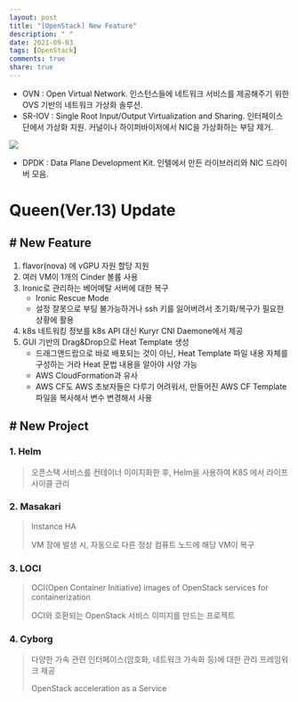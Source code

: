 ```yaml
---
layout: post
title: "[OpenStack] New Feature"
description: " "
date: 2021-09-03
tags: [OpenStack]
comments: true
share: true
---
```



- OVN : Open Virtual Network. 인스턴스들에 네트워크 서비스를 제공해주기 위한 OVS 기반의 네트워크 가상화 솔루션.
- SR-IOV : Single Root Input/Output Virtualization and Sharing. 인터페이스 단에서 가상화 지원. 커널이나 하이퍼바이저에서 NIC을 가상화하는  부담 제거. 

![](https://github.com/dh77hd/Note/blob/master/83_OpenStack/image/1.PNG?raw=true)

- DPDK : Data Plane Development Kit. 인텔에서 만든 라이브러리와 NIC 드라이버 모음. 



# Queen(Ver.13) Update

## # New Feature

1. flavor(nova) 에 vGPU 자원 할당 지원
2. 여러 VM이 1개의 Cinder 볼륨 사용
3. Ironic로 관리하는 베어메탈 서버에 대한 복구
   - Ironic Rescue Mode
   - 설정 잘못으로 부팅 불가능하거나 ssh 키를 잃어버려서 초기화/복구가 필요한 상황에 활용
4. k8s 네트워킹 정보를 k8s API 대신 Kuryr CNI Daemone에서 제공
5. GUI 기반의 Drag&Drop으로 Heat Template 생성
   - 드래그앤드랍으로 바로 배포되는 것이 아닌, Heat Template 파일 내용 자체를 구성하는 거라 Heat 문법 내용을 알아야 사양 가능
   - AWS CloudFormation과 유사
   - AWS CF도 AWS 초보자들은 다루기 어려워서, 만들어진 AWS CF Template 파일을 복사해서 변수 변경해서 사용



## # New Project

### 1. Helm

> 오픈스택 서비스를 컨테이너 이미지화한 후, Helm을 사용하여 K8S 에서 라이프사이클 관리



### 2. Masakari

> Instance HA
>
> VM 장애 발생 시, 자동으로 다른 정상 컴퓨트 노드에 해당 VM이 복구



### 3. LOCI

> OCI(Open Container Initiative) images of OpenStack services for containerization
>
> OCI와 호환되는 OpenStack 서비스 이미지를 만드는 프로젝트



### 4. Cyborg

> 다양한 가속 관련 인터페이스(암호화, 네트워크 가속화 등)에 대한 관리 프레임워크 제공
>
> OpenStack acceleration as a Service